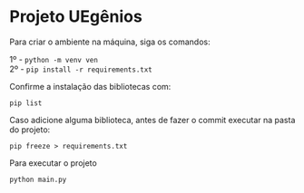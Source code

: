# Projeto UEgênios

Para criar o ambiente na máquina, siga os comandos: 

1º - `python -m venv ven` </br>
2º - `pip install -r requirements.txt`

Confirme a instalação das bibliotecas com: 

`pip list`

Caso adicione alguma biblioteca, antes de fazer o commit executar na pasta do projeto: 

`pip freeze > requirements.txt`

Para executar o projeto 

`python main.py`

